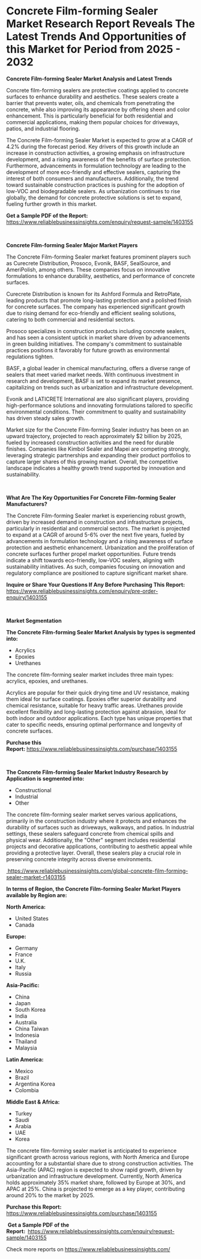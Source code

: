 <p><h1>Concrete Film-forming Sealer Market Research Report Reveals The Latest Trends And Opportunities of this Market for Period from 2025 - 2032</h1></p><p><strong>Concrete Film-forming Sealer Market Analysis and Latest Trends</strong></p>
<p><p>Concrete film-forming sealers are protective coatings applied to concrete surfaces to enhance durability and aesthetics. These sealers create a barrier that prevents water, oils, and chemicals from penetrating the concrete, while also improving its appearance by offering sheen and color enhancement. This is particularly beneficial for both residential and commercial applications, making them popular choices for driveways, patios, and industrial flooring.</p><p>The Concrete Film-forming Sealer Market is expected to grow at a CAGR of 4.2% during the forecast period. Key drivers of this growth include an increase in construction activities, a growing emphasis on infrastructure development, and a rising awareness of the benefits of surface protection. Furthermore, advancements in formulation technology are leading to the development of more eco-friendly and effective sealers, capturing the interest of both consumers and manufacturers. Additionally, the trend toward sustainable construction practices is pushing for the adoption of low-VOC and biodegradable sealers. As urbanization continues to rise globally, the demand for concrete protective solutions is set to expand, fueling further growth in this market.</p></p>
<p><strong>Get a Sample PDF of the Report:&nbsp;</strong> <a href="https://www.reliablebusinessinsights.com/enquiry/request-sample/1403155?utm_campaign=113&utm_medium=2&utm_source=Github&utm_content=ia&utm_term=12012025&utm_id=concrete-film-forming-sealer">https://www.reliablebusinessinsights.com/enquiry/request-sample/1403155</a></p>
<p>&nbsp;</p>
<p><strong>Concrete Film-forming Sealer Major Market Players</strong></p>
<p><p>The Concrete Film-forming Sealer market features prominent players such as Curecrete Distribution, Prosoco, Evonik, BASF, SealSource, and AmeriPolish, among others. These companies focus on innovative formulations to enhance durability, aesthetics, and performance of concrete surfaces.</p><p>Curecrete Distribution is known for its Ashford Formula and RetroPlate, leading products that promote long-lasting protection and a polished finish for concrete surfaces. The company has experienced significant growth due to rising demand for eco-friendly and efficient sealing solutions, catering to both commercial and residential sectors.</p><p>Prosoco specializes in construction products including concrete sealers, and has seen a consistent uptick in market share driven by advancements in green building initiatives. The company's commitment to sustainable practices positions it favorably for future growth as environmental regulations tighten.</p><p>BASF, a global leader in chemical manufacturing, offers a diverse range of sealers that meet varied market needs. With continuous investment in research and development, BASF is set to expand its market presence, capitalizing on trends such as urbanization and infrastructure development.</p><p>Evonik and LATICRETE International are also significant players, providing high-performance solutions and innovating formulations tailored to specific environmental conditions. Their commitment to quality and sustainability has driven steady sales growth.</p><p>Market size for the Concrete Film-forming Sealer industry has been on an upward trajectory, projected to reach approximately $2 billion by 2025, fueled by increased construction activities and the need for durable finishes. Companies like Kimbol Sealer and Mapei are competing strongly, leveraging strategic partnerships and expanding their product portfolios to capture larger shares of this growing market. Overall, the competitive landscape indicates a healthy growth trend supported by innovation and sustainability.</p></p>
<p>&nbsp;</p>
<p><strong>What Are The Key Opportunities For Concrete Film-forming Sealer Manufacturers?</strong></p>
<p><p>The Concrete Film-forming Sealer market is experiencing robust growth, driven by increased demand in construction and infrastructure projects, particularly in residential and commercial sectors. The market is projected to expand at a CAGR of around 5-6% over the next five years, fueled by advancements in formulation technology and a rising awareness of surface protection and aesthetic enhancement. Urbanization and the proliferation of concrete surfaces further propel market opportunities. Future trends indicate a shift towards eco-friendly, low-VOC sealers, aligning with sustainability initiatives. As such, companies focusing on innovation and regulatory compliance are positioned to capture significant market share.</p></p>
<p><strong>Inquire or Share Your Questions If Any Before Purchasing This Report:</strong> <a href="https://www.reliablebusinessinsights.com/enquiry/pre-order-enquiry/1403155?utm_campaign=113&utm_medium=2&utm_source=Github&utm_content=ia&utm_term=12012025&utm_id=concrete-film-forming-sealer">https://www.reliablebusinessinsights.com/enquiry/pre-order-enquiry/1403155</a></p>
<p>&nbsp;</p>
<p><strong>Market Segmentation</strong></p>
<p><strong>The Concrete Film-forming Sealer Market Analysis by types is segmented into:</strong></p>
<p><ul><li>Acrylics</li><li>Epoxies</li><li>Urethanes</li></ul></p>
<p><p>The concrete film-forming sealer market includes three main types: acrylics, epoxies, and urethanes. </p><p>Acrylics are popular for their quick drying time and UV resistance, making them ideal for surface coatings. Epoxies offer superior durability and chemical resistance, suitable for heavy traffic areas. Urethanes provide excellent flexibility and long-lasting protection against abrasion, ideal for both indoor and outdoor applications. Each type has unique properties that cater to specific needs, ensuring optimal performance and longevity of concrete surfaces.</p></p>
<p><strong>Purchase this Report:&nbsp;</strong><a href="https://www.reliablebusinessinsights.com/purchase/1403155?utm_campaign=113&utm_medium=2&utm_source=Github&utm_content=ia&utm_term=12012025&utm_id=concrete-film-forming-sealer">https://www.reliablebusinessinsights.com/purchase/1403155</a></p>
<p>&nbsp;</p>
<p><strong>The Concrete Film-forming Sealer Market Industry Research by Application is segmented into:</strong></p>
<p><ul><li>Constructional</li><li>Industrial</li><li>Other</li></ul></p>
<p><p>The concrete film-forming sealer market serves various applications, primarily in the construction industry where it protects and enhances the durability of surfaces such as driveways, walkways, and patios. In industrial settings, these sealers safeguard concrete from chemical spills and physical wear. Additionally, the "Other" segment includes residential projects and decorative applications, contributing to aesthetic appeal while providing a protective layer. Overall, these sealers play a crucial role in preserving concrete integrity across diverse environments.</p></p>
<p><a href="https://www.reliablebusinessinsights.com/global-concrete-film-forming-sealer-market-r1403155?utm_campaign=113&utm_medium=2&utm_source=Github&utm_content=ia&utm_term=12012025&utm_id=concrete-film-forming-sealer">&nbsp;https://www.reliablebusinessinsights.com/global-concrete-film-forming-sealer-market-r1403155</a></p>
<p><strong>In terms of Region, the Concrete Film-forming Sealer Market Players available by Region are:</strong></p>
<p>
    <p> <strong> North America: </strong>
        <ul>
            <li>United States</li>
            <li>Canada</li>
        </ul>
        </p> 
    <p> <strong> Europe: </strong>
        <ul>
            <li>Germany</li>
            <li>France</li>
            <li>U.K.</li>
            <li>Italy</li>
            <li>Russia</li>
        </ul>
        </p> 
    <p> <strong> Asia-Pacific: </strong>
        <ul>
            <li>China</li>
            <li>Japan</li>
            <li>South Korea</li>
            <li>India</li>
            <li>Australia</li>
            <li>China Taiwan</li>
            <li>Indonesia</li>
            <li>Thailand</li>
            <li>Malaysia</li>
        </ul>
        </p> 
    <p> <strong> Latin America: </strong>
        <ul>
            <li>Mexico</li>
            <li>Brazil</li>
            <li>Argentina Korea</li>
            <li>Colombia</li>
        </ul>
        </p> 
    <p> <strong> Middle East & Africa: </strong>
        <ul>
            <li>Turkey</li>
            <li>Saudi</li>
            <li>Arabia</li>
            <li>UAE</li>
            <li>Korea</li>
        </ul>
    </p>
    </p>
<p><p>The concrete film-forming sealer market is anticipated to experience significant growth across various regions, with North America and Europe accounting for a substantial share due to strong construction activities. The Asia-Pacific (APAC) region is expected to show rapid growth, driven by urbanization and infrastructure development. Currently, North America holds approximately 35% market share, followed by Europe at 30%, and APAC at 25%. China is projected to emerge as a key player, contributing around 20% to the market by 2025.</p></p>
<p><strong>Purchase this Report: </strong><a href="https://www.reliablebusinessinsights.com/purchase/1403155?utm_campaign=113&utm_medium=2&utm_source=Github&utm_content=ia&utm_term=12012025&utm_id=concrete-film-forming-sealer">https://www.reliablebusinessinsights.com/purchase/1403155</a></p>
<p>&nbsp;<strong>Get a Sample PDF of the Report:&nbsp;&nbsp;</strong><a href="https://www.reliablebusinessinsights.com/enquiry/request-sample/1403155?utm_campaign=113&utm_medium=2&utm_source=Github&utm_content=ia&utm_term=12012025&utm_id=concrete-film-forming-sealer">https://www.reliablebusinessinsights.com/enquiry/request-sample/1403155</a></p>
<p><strong></strong></p>
<p>Check more reports on <a href="https://www.reliablebusinessinsights.com/?utm_campaign=113&utm_medium=2&utm_source=Github&utm_content=ia&utm_term=12012025&utm_id=concrete-film-forming-sealer">https://www.reliablebusinessinsights.com/</a></p>